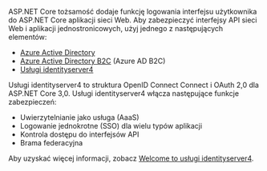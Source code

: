 ASP.NET Core tożsamość dodaje funkcję logowania interfejsu użytkownika do ASP.NET Core aplikacji sieci Web. Aby zabezpieczyć interfejsy API sieci Web i aplikacji jednostronicowych, użyj jednego z następujących elementów:

* [Azure Active Directory](/azure/api-management/api-management-howto-protect-backend-with-aad)
* [Azure Active Directory B2C](/azure/active-directory-b2c/active-directory-b2c-custom-rest-api-netfw) (Azure AD B2C)
* [Usługi identityserver4](https://identityserver.io)

Usługi identityserver4 to struktura OpenID Connect Connect i OAuth 2,0 dla ASP.NET Core 3,0. Usługi identityserver4 włącza następujące funkcje zabezpieczeń:

* Uwierzytelnianie jako usługa (AaaS)
* Logowanie jednokrotne (SSO) dla wielu typów aplikacji
* Kontrola dostępu do interfejsów API
* Brama federacyjna

Aby uzyskać więcej informacji, zobacz [Welcome to usługi identityserver4](http://docs.identityserver.io/en/latest/index.html).
